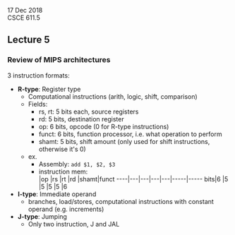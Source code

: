 17 Dec 2018   
CSCE 611.5  

## Lecture 5

### Review of MIPS architectures

3 instruction formats:
* **R-type**: Register type
    * Computational instructions (arith, logic, shift, comparison)
    * Fields:
        * rs, rt: 5 bits each, source registers
        * rd: 5 bits, destination register
        * op: 6 bits, opcode (0 for R-type instructions)
        * funct: 6 bits, function processor, i.e. what operation to perform
        * shamt: 5 bits, shift amount (only used for shift instructions, otherwise it's 0)
    * ex. 
        * Assembly: `add $1, $2, $3`
        * instruction mem:   
            |op |rs |rt |rd |shamt|funct
        ----|---|---|---|---|-----|-----
        bits|6  |5  |5  |5  |5    |6
* **I-type**: Immediate operand
    * branches, load/stores, computational instructions with constant operand (e.g. increments)
* **J-type**: Jumping
    * Only two instruction, J and JAL

